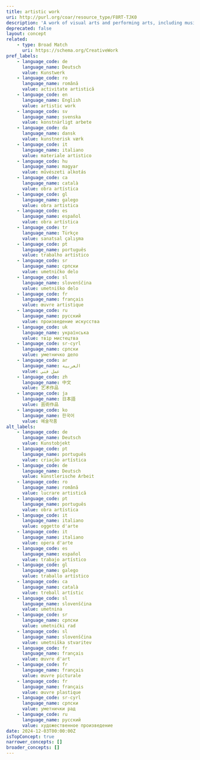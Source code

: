 ```yaml
---
title: artistic work
uri: http://purl.org/coar/resource_type/F8RT-TJK0
description: 'A work of visual arts and performing arts, including musical works; dramatic works; pantomimes and choreographic works; motion picture and other audiovisual works; pictorial, graphic, sculptural and architectural works. Adapted from Law Insider: https://www.lawinsider.com/dictionary/artistic-works'
deprecated: false
layout: concept
related:
    - type: Broad Match
      uri: https://schema.org/CreativeWork
pref_labels:
    - language_code: de
      language_name: Deutsch
      value: Kunstwerk
    - language_code: ro
      language_name: română
      value: activitate artistică
    - language_code: en
      language_name: English
      value: artistic work
    - language_code: sv
      language_name: svenska
      value: konstnärligt arbete
    - language_code: da
      language_name: dansk
      value: kunstnerisk værk
    - language_code: it
      language_name: italiano
      value: materiale artistico
    - language_code: hu
      language_name: magyar
      value: művészeti alkotás
    - language_code: ca
      language_name: català
      value: obra artística
    - language_code: gl
      language_name: galego
      value: obra artística
    - language_code: es
      language_name: español
      value: obra artística
    - language_code: tr
      language_name: Türkçe
      value: sanatsal çalışma
    - language_code: pt
      language_name: português
      value: trabalho artístico
    - language_code: sr
      language_name: српски
      value: umetničko delo
    - language_code: sl
      language_name: slovenščina
      value: umetniško delo
    - language_code: fr
      language_name: français
      value: œuvre artistique
    - language_code: ru
      language_name: русский
      value: произведение искусства
    - language_code: uk
      language_name: українська
      value: твір мистецтва
    - language_code: sr-cyrl
      language_name: српски
      value: уметничко дело
    - language_code: ar
      language_name: العربية
      value: عمل فني
    - language_code: zh
      language_name: 中文
      value: 艺术作品
    - language_code: ja
      language_name: 日本語
      value: 芸術作品
    - language_code: ko
      language_name: 한국어
      value: 예술작품
alt_labels:
    - language_code: de
      language_name: Deutsch
      value: Kunstobjekt
    - language_code: pt
      language_name: português
      value: criação artística
    - language_code: de
      language_name: Deutsch
      value: künstlerische Arbeit
    - language_code: ro
      language_name: română
      value: lucrare artistică
    - language_code: pt
      language_name: português
      value: obra artística
    - language_code: it
      language_name: italiano
      value: oggetto d'arte
    - language_code: it
      language_name: italiano
      value: opera d'arte
    - language_code: es
      language_name: español
      value: trabajo artístico
    - language_code: gl
      language_name: galego
      value: traballo artístico
    - language_code: ca
      language_name: català
      value: treball artístic
    - language_code: sl
      language_name: slovenščina
      value: umetnina
    - language_code: sr
      language_name: српски
      value: umetnički rad
    - language_code: sl
      language_name: slovenščina
      value: umetniška stvaritev
    - language_code: fr
      language_name: français
      value: œuvre d'art
    - language_code: fr
      language_name: français
      value: œuvre picturale
    - language_code: fr
      language_name: français
      value: œuvre plastique
    - language_code: sr-cyrl
      language_name: српски
      value: уметнички рад
    - language_code: ru
      language_name: русский
      value: художественное произведение
date: 2024-12-03T00:00:00Z
isTopConcept: true
narrower_concepts: []
broader_concepts: []
---
```



